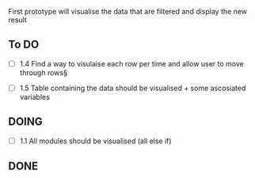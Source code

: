 First prototype will visualise the data that are filtered and display the new result

## To DO
- [ ] 1.4 Find a way to visulaise each row per time and allow user to move through rows§
- [ ] 1.5 Table  containing the data should be visualised + some ascosiated variables


## DOING
- [ ] 1.1 All modules should be visualised (all else if)


## DONE


